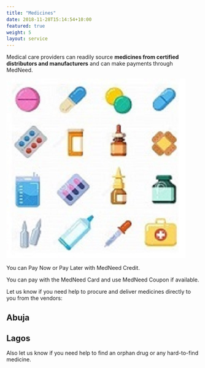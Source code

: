 ```yaml
---
title: "Medicines"
date: 2018-11-28T15:14:54+10:00
featured: true
weight: 5
layout: service
---
```


Medical care providers can readily source **medicines from certified distributors and manufacturers** and can make payments through MedNeed.

![Pharm drugs](/images/illustrations/pharm-drugs.jpg)

You can Pay Now or Pay Later with MedNeed Credit. 

You can pay with the MedNeed Card and use MedNeed Coupon if available.

Let us know if you need help to procure and deliver medicines directly to you from the vendors:
## Abuja

## Lagos
Also let us know if you need help to find an orphan drug or any hard-to-find medicine.



